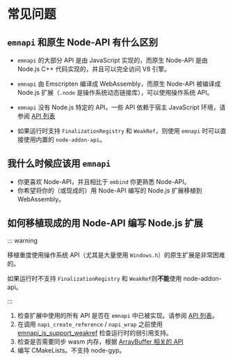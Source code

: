 # 常见问题

## `emnapi` 和原生 Node-API 有什么区别

- `emnapi` 的大部分 API 是由 JavaScript 实现的，而原生 Node-API 是由 Node.js C++ 代码实现的，并且可以完全访问 V8 引擎。

- `emnapi` 由 Emscripten 编译成 WebAssembly，而原生 Node-API 被编译成 Node.js 扩展（`.node` 是操作系统动态链接库），可以使用操作系统 API。

- `emnapi` 没有 Node.js 特定的 API，一些 API 依赖于宿主 JavaScript 环境，请参阅 [API 列表](/zh/reference/list.html)

- 如果运行时支持 `FinalizationRegistry` 和 `WeakRef`，则使用 `emnapi` 时可以直接使用内置的 `node-addon-api`。

## 我什么时候应该用 `emnapi`

- 你更喜欢 Node-API，并且相比于 `embind` 你更熟悉 Node-API。
- 你希望将你的（或现成的）用 Node-API 编写的 Node.js 扩展移植到 WebAssembly。

## 如何移植现成的用 Node-API 编写 Node.js 扩展

::: warning

移植重度使用操作系统 API（尤其是大量使用 `Windows.h`）的原生扩展是非常困难的。

如果运行时不支持 `FinalizationRegistry` 和 `WeakRef`则**不能**使用 node-addon-api。

:::

1. 检查扩展中使用的所有 API 是否在 `emnapi` 中已被实现。请参阅 [API 列表](/zh/reference/list.html)。
2. 在调用 `napi_create_reference` / `napi_wrap` 之前使用 [emnapi_is_support_weakref](/zh/reference/additional.html#emnapi-is-support-weakref) 检查运行时的弱引用支持。
3. 检查是否需要同步 wasm 内存，根据 [ArrayBuffer 相关的 API](/zh/reference/list.html#arraybuffer-相关)
4. 编写 CMakeLists。不支持 node-gyp。
